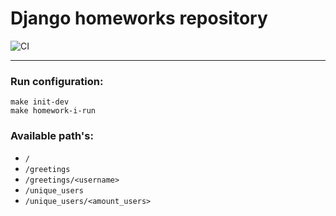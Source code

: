 # Django homeworks repository
![CI](https://github.com/hillel-i-python-pro-i-2022-08-26/django_homework__lukianitca_mykyta/actions/workflows/code-check.yml/badge.svg)
***


### Run configuration:
`make init-dev`\
`make homework-i-run`

### Available path's:
* `/`
* `/greetings`
* `/greetings/<username>`
* `/unique_users`
* `/unique_users/<amount_users>`
